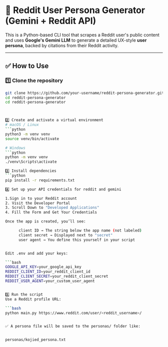 # 🧠 Reddit User Persona Generator (Gemini + Reddit API)

This is a Python-based CLI tool that scrapes a Reddit user's public content and uses **Google's Gemini LLM** to generate a detailed UX-style **user persona**, backed by citations from their Reddit activity.

---

## ✅ How to Use

### 1️⃣ Clone the repository

```bash
git clone https://github.com/your-username/reddit-persona-generator.git
cd reddit-persona-generator
cd reddit-persona-generator



2️⃣ Create and activate a virtual environment
# macOS / Linux
```python
python3 -m venv venv
source venv/bin/activate

# Windows
```python
python -m venv venv
./venv\Scripts\activate

3️⃣ Install dependencies
```python
pip install -r requirements.txt

4️⃣ Set up your API credentials for reddit and gemini

1.Sign in to your Reddit account
2. Visit the Developer Portal
3. Scroll Down to "Developed Applications"
4. Fill the Form and Get Your Credentials

Once the app is created, you’ll see:

      client ID → The string below the app name (not labeled)
      client secret → Displayed next to "secret"
      user agent → You define this yourself in your script


Edit .env and add your keys:

```bash
GOOGLE_API_KEY=your_google_api_key
REDDIT_CLIENT_ID=your_reddit_client_id
REDDIT_CLIENT_SECRET=your_reddit_client_secret
REDDIT_USER_AGENT=your_custom_user_agent


5️⃣ Run the script
Use a Reddit profile URL:

```bash
python main.py https://www.reddit.com/user/<reddit_username>/


✅ A persona file will be saved to the personas/ folder like:


personas/kojied_persona.txt

